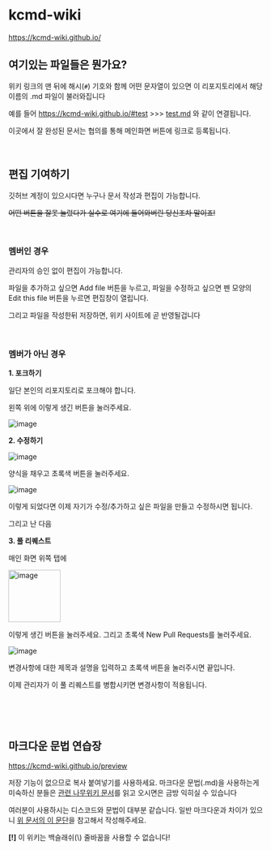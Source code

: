 # kcmd-wiki

https://kcmd-wiki.github.io/


## 여기있는 파일들은 뭔가요?

위키 링크의 맨 뒤에 해시(`#`) 기호와 함께 어떤 문자열이 있으면 이 리포지토리에서 해당 이름의 .md 파일이 불러와집니다

예를 들어 https://kcmd-wiki.github.io/#test >>> [test.md](https://github.com/kcmd-wiki/content/blob/main/test.md) 와 같이 연결됩니다.

이곳에서 잘 완성된 문서는 협의를 통해 메인화면 버튼에 링크로 등록됩니다.

<br>

## 편집 기여하기

깃허브 계정이 있으시다면 누구나 문서 작성과 편집이 가능합니다.

~~어떤 버튼을 잘못 눌렀다가 실수로 여기에 들어와버린 당신조차 말이죠!~~

<br>

### 멤버인 경우

관리자의 승인 없이 편집이 가능합니다.

파일을 추가하고 싶으면 Add file 버튼을 누르고, 파일을 수정하고 싶으면 펜 모양의 Edit this file 버튼을 누르면 편집창이 열립니다.

그리고 파일을 작성한뒤 저장하면, 위키 사이트에 곧 반영될겁니다

<br>

### 멤버가 아닌 경우

**1. 포크하기**

일단 본인의 리포지토리로 포크해야 합니다.

왼쪽 위에 이렇게 생긴 버튼을 눌러주세요.

![image](https://github.com/plz-Enter-name/cmdwiki-fork/assets/104212145/ef51ca32-73b9-4347-b99f-943fb55f94f9)


**2. 수정하기**

![image](https://github.com/plz-Enter-name/cmdwiki-fork/assets/104212145/fe8751ed-8fe3-4ab7-819b-bb98a0cba67d)


양식을 채우고 초록색 버튼을 눌러주세요.

![image](https://github.com/plz-Enter-name/cmdwiki-fork/assets/104212145/4665cb1a-7fee-4591-8c37-0474caf63aff)


이렇게 되었다면 이제 자기가 수정/추가하고 싶은 파일을 만들고 수정하시면 됩니다.

그리고 난 다음

**3. 풀 리퀘스트**

매인 화면 위쪽 탭에

<img width="103" alt="image" src="https://github.com/plz-Enter-name/cmdwiki-fork/assets/104212145/43aeff2a-4295-478b-8752-1b3538815363">

이렇게 생긴 버튼을 눌러주세요. 그리고 초록색 New Pull Requests를 눌러주세요.

![image](https://github.com/plz-Enter-name/cmdwiki-fork/assets/104212145/3abe0a62-2c7a-44d8-8433-5849a286eaef)

변경사항에 대한 제목과 설명을 입력하고 초록색 버튼을 눌러주시면 끝입니다.

이제 관리자가 이 풀 리퀘스트를 병합시키면 변경사항이 적용됩니다.


<br>
<br>
<br>

## 마크다운 문법 연습장

https://kcmd-wiki.github.io/preview

저장 기능이 없으므로 복사 붙여넣기를 사용하세요.
마크다운 문법(.md)을 사용하는게 미숙하신 분들은 [관련 나무위키 문서](https://namu.wiki/w/%EB%A7%88%ED%81%AC%EB%8B%A4%EC%9A%B4)를 읽고 오시면은 금방 익히실 수 있습니다

여러분이 사용하시는 디스코드와 문법이 대부분 같습니다. 일반 마크다운과 차이가 있으니 [위 문서의 이 문단](https://namu.wiki/w/%EB%A7%88%ED%81%AC%EB%8B%A4%EC%9A%B4#s-4.1)을 참고해서 작성해주세요.

**[!]** 이 위키는 백슬래쉬(\\) 줄바꿈을 사용할 수 없습니다!
<br>
<br>
<br>
